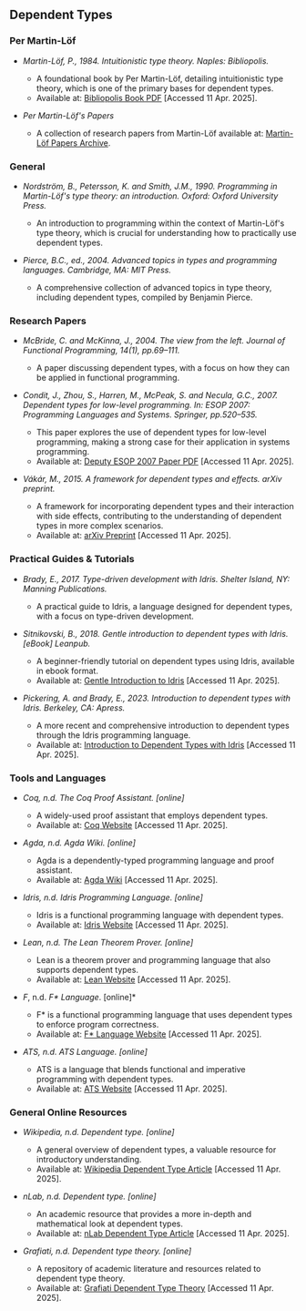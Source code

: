 
## Dependent Types

### Per Martin-Löf
- *Martin-Löf, P., 1984. _Intuitionistic type theory_. Naples: Bibliopolis.*
  - A foundational book by Per Martin-Löf, detailing intuitionistic type theory, which is one of the primary bases for dependent types.
  - Available at: [Bibliopolis Book PDF](https://archive-pml.github.io/martin-lof/pdfs/Bibliopolis-Book-1984.pdf) [Accessed 11 Apr. 2025].

- *Per Martin-Löf's Papers*
  - A collection of research papers from Martin-Löf available at: [Martin-Löf Papers Archive](https://archive-pml.github.io/).

### General

- *Nordström, B., Petersson, K. and Smith, J.M., 1990. _Programming in Martin-Löf's type theory: an introduction_. Oxford: Oxford University Press.*
  - An introduction to programming within the context of Martin-Löf's type theory, which is crucial for understanding how to practically use dependent types.
  
- *Pierce, B.C., ed., 2004. _Advanced topics in types and programming languages_. Cambridge, MA: MIT Press.*
  - A comprehensive collection of advanced topics in type theory, including dependent types, compiled by Benjamin Pierce.

### Research Papers

- *McBride, C. and McKinna, J., 2004. The view from the left. _Journal of Functional Programming_, 14(1), pp.69–111.*
  - A paper discussing dependent types, with a focus on how they can be applied in functional programming.

- *Condit, J., Zhou, S., Harren, M., McPeak, S. and Necula, G.C., 2007. Dependent types for low-level programming. In: _ESOP 2007: Programming Languages and Systems_. Springer, pp.520–535.*
  - This paper explores the use of dependent types for low-level programming, making a strong case for their application in systems programming.
  - Available at: [Deputy ESOP 2007 Paper PDF](https://people.eecs.berkeley.edu/~necula/Papers/deputy-esop07.pdf) [Accessed 11 Apr. 2025].

- *Vákár, M., 2015. A framework for dependent types and effects. _arXiv preprint_.*
  - A framework for incorporating dependent types and their interaction with side effects, contributing to the understanding of dependent types in more complex scenarios.
  - Available at: [arXiv Preprint](https://arxiv.org/abs/1512.08009) [Accessed 11 Apr. 2025].

### Practical Guides & Tutorials

- *Brady, E., 2017. _Type-driven development with Idris_. Shelter Island, NY: Manning Publications.*
  - A practical guide to Idris, a language designed for dependent types, with a focus on type-driven development.

- *Sitnikovski, B., 2018. _Gentle introduction to dependent types with Idris_. [eBook] Leanpub.*
  - A beginner-friendly tutorial on dependent types using Idris, available in ebook format.
  - Available at: [Gentle Introduction to Idris](https://leanpub.com/idrisbook) [Accessed 11 Apr. 2025].

- *Pickering, A. and Brady, E., 2023. _Introduction to dependent types with Idris_. Berkeley, CA: Apress.*
  - A more recent and comprehensive introduction to dependent types through the Idris programming language.
  - Available at: [Introduction to Dependent Types with Idris](https://link.springer.com/book/10.1007/978-1-4842-9259-4) [Accessed 11 Apr. 2025].

### Tools and Languages

- *Coq, n.d. _The Coq Proof Assistant_. [online]*
  - A widely-used proof assistant that employs dependent types. 
  - Available at: [Coq Website](https://coq.inria.fr/) [Accessed 11 Apr. 2025].

- *Agda, n.d. _Agda Wiki_. [online]*
  - Agda is a dependently-typed programming language and proof assistant. 
  - Available at: [Agda Wiki](https://wiki.portal.chalmers.se/agda) [Accessed 11 Apr. 2025].

- *Idris, n.d. _Idris Programming Language_. [online]*
  - Idris is a functional programming language with dependent types.
  - Available at: [Idris Website](https://www.idris-lang.org/) [Accessed 11 Apr. 2025].

- *Lean, n.d. _The Lean Theorem Prover_. [online]*
  - Lean is a theorem prover and programming language that also supports dependent types.
  - Available at: [Lean Website](https://leanprover.github.io/) [Accessed 11 Apr. 2025].

- *F*, n.d. _F* Language_. [online]*
  - F* is a functional programming language that uses dependent types to enforce program correctness.
  - Available at: [F* Language Website](https://www.fstar-lang.org/) [Accessed 11 Apr. 2025].

- *ATS, n.d. _ATS Language_. [online]*
  - ATS is a language that blends functional and imperative programming with dependent types.
  - Available at: [ATS Website](http://www.ats-lang.org/) [Accessed 11 Apr. 2025].

### General Online Resources

- *Wikipedia, n.d. Dependent type. [online]*
  - A general overview of dependent types, a valuable resource for introductory understanding.
  - Available at: [Wikipedia Dependent Type Article](https://en.wikipedia.org/wiki/Dependent_type) [Accessed 11 Apr. 2025].

- *nLab, n.d. Dependent type. [online]*
  - An academic resource that provides a more in-depth and mathematical look at dependent types.
  - Available at: [nLab Dependent Type Article](https://ncatlab.org/nlab/show/dependent+type) [Accessed 11 Apr. 2025].

- *Grafiati, n.d. Dependent type theory. [online]*
  - A repository of academic literature and resources related to dependent type theory.
  - Available at: [Grafiati Dependent Type Theory](https://www.grafiati.com/en/literature-selections/dependent-type-theory/) [Accessed 11 Apr. 2025].
